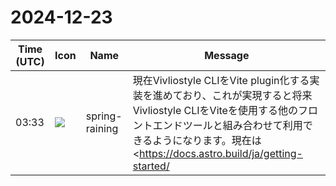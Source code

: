 # 2024-12-23

|Time (UTC)|Icon|Name|Message|
|---|---|---|---|
|03:33|![](https://secure.gravatar.com/avatar/1ac180f0868137292905c311b5fff781.jpg?s=72&d=https%3A%2F%2Fa.slack-edge.com%2Fdf10d%2Fimg%2Favatars%2Fava_0021-72.png)|spring-raining|現在Vivliostyle CLIをVite plugin化する実装を進めており、これが実現すると将来Vivliostyle CLIをViteを使用する他のフロントエンドツールと組み合わせて利用できるようになります。現在は <https://docs.astro.build/ja/getting-started/|Astro>、<https://kit.svelte.jp/|Sveltekit> と組み合わせた際の動作検証を進めていますが、もし他に組み合わせて使いたいフロントエンドツールがあれば教えてください！<br><https://github.com/vivliostyle/vivliostyle-cli/pull/550><br><blockquote>#550 feat: Vite plugin</blockquote>|

